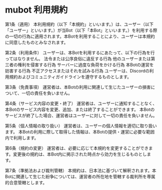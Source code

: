 # mubot 利用規約
第1条（適用）
本利用規約（以下「本規約」といいます。）は、ユーザー（以下「ユーザー」といいます。）が当Bot（以下「本Bot」といいます。）を利用する際の一切の行為に適用されます。本Botを利用することにより、ユーザーは本規約に同意したものとみなされます。

第2条（利用条件）
ユーザーは、本Botを利用するにあたって、以下の行為を行ってはなりません。
法令または公序良俗に違反する行為
他のユーザーまたは第三者の権利を侵害する行為
サーバーに過度な負荷をかける行為
本Botの運営を妨害する行為
不正アクセスまたはそれを試みる行為
ユーザーは、Discordの利用規約およびコミュニティガイドラインを遵守するものとします。

第3条（免責事項）
運営者は、本Botの利用に関連して生じたユーザーの損害について、一切の責任を負いません。

第4条（サービス内容の変更・終了）
運営者は、ユーザーに通知することなく、本Botのサービス内容を変更、追加、または終了することができます。
本Botのサービスが終了した場合、運営者はユーザーに対して一切の責任を負いません。

第5条（個人情報の取り扱い）
運営者は、ユーザーの個人情報を適切に取り扱います。
本Botの利用に際して取得した情報は、本Botの提供・運営に必要な範囲内で利用します。

第6条（規約の変更）
運営者は、必要に応じて本規約を変更することができます。変更後の規約は、本Bot内に掲示された時点から効力を生じるものとします。

第7条（準拠法および裁判管轄）
本規約は、日本法に基づいて解釈されます。本Botに関連して生じた紛争については、運営者の所在地を管轄する裁判所を専属的合意管轄とします。
